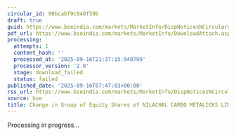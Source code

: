 ```yaml
---
circular_id: 90bcabf9c940f59b
draft: true
guid: https://www.bseindia.com/markets/MarketInfo/DispNoticesNCirculars.aspx?Noticeid={D5AED5E6-45AF-4263-9F75-691B441B964B}&noticeno=20250916-6&dt=09/16/2025&icount=6&totcount=79&flag=0
pdf_url: https://www.bseindia.com/markets/MarketInfo/DownloadAttach.aspx?id=20250916-6&attachedId=
processing:
  attempts: 1
  content_hash: ''
  processed_at: '2025-09-16T21:37:15.940799'
  processor_version: '2.0'
  stage: download_failed
  status: failed
published_date: '2025-09-16T07:47:03+00:00'
rss_url: https://www.bseindia.com/markets/MarketInfo/DispNoticesNCirculars.aspx?Noticeid={D5AED5E6-45AF-4263-9F75-691B441B964B}&noticeno=20250916-6&dt=09/16/2025&icount=6&totcount=79&flag=0
source: bse
title: Change in Group of Equity Shares of NILACHAL CARBO METALICKS LIMITED
---
```


Processing in progress...
